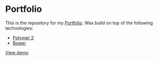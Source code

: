 # Portfolio
This is the repository for my [Portfolio](https://alangumer.github.io/portfolio/). Was build on top of the following technologies:
* [Polymer 2](https://www.polymer-project.org/2.0/)
* [Bower](https://bower.io)

[View demo](https://alangumer.github.io/portfolio/)  
